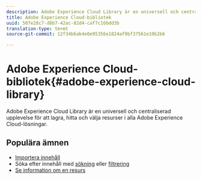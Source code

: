 ```yaml
---
description: Adobe Experience Cloud Library är en universell och centraliserad upplevelse för att lagra, hitta och välja resurser i alla Adobe Experience Cloud-lösningar.
title: Adobe Experience Cloud-bibliotek
uuid: 507e28c7-d8b7-42ac-82d4-caf7c16bdd3b
translation-type: tm+mt
source-git-commit: 12f34b6ab4e0e95356e1824af9bf37561e19b2b6

---
```



# Adobe Experience Cloud-bibliotek{#adobe-experience-cloud-library}

Adobe Experience Cloud Library är en universell och centraliserad upplevelse för att lagra, hitta och välja resurser i alla Adobe Experience Cloud-lösningar.

## Populära ämnen

* [Importera innehåll](/help/c-library-about/c-importing-and-uploading/c-importing-and-uploading.md)
* Söka efter innehåll med [sökning](/help/c-library-about/c-assets/c-search-for-assets.md) eller [filtrering](/help/c-library-about/c-assets/c-filter-assets.md)
* [Se information om en resurs](/help/c-library-about/c-assets/c-view-detailed-information-for-an-asset.md)
